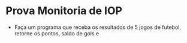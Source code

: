 # Prova Monitoria de IOP

- Faça um programa que receba os resultados de 5 jogos de futebol, retorne os pontos, saldo de gols e 
